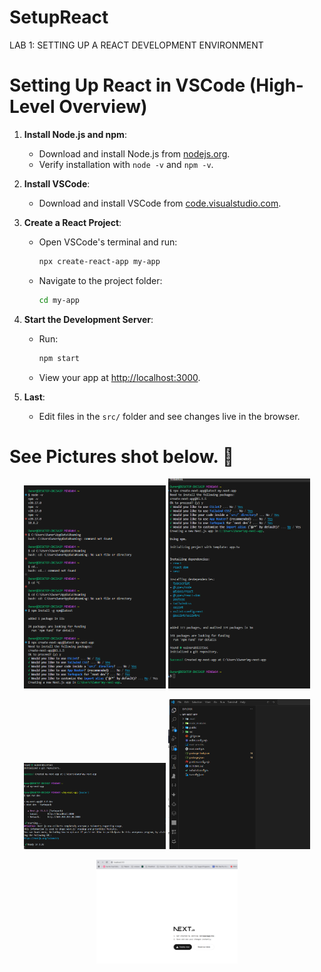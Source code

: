 
# SetupReact
LAB 1: SETTING UP A REACT DEVELOPMENT ENVIRONMENT 

# **Setting Up React in VSCode (High-Level Overview)**

1. **Install Node.js and npm**:
   - Download and install Node.js from [nodejs.org](https://nodejs.org).
   - Verify installation with `node -v` and `npm -v`.

2. **Install VSCode**:
   - Download and install VSCode from [code.visualstudio.com](https://code.visualstudio.com).

3. **Create a React Project**:
   - Open VSCode's terminal and run:
     ```bash
     npx create-react-app my-app
     ```
   - Navigate to the project folder:
     ```bash
     cd my-app
     ```

4. **Start the Development Server**:
   - Run:
     ```bash
     npm start
     ```
   - View your app at [http://localhost:3000](http://localhost:3000).

5. **Last**:
   - Edit files in the `src/` folder and see changes live in the browser.

# See Pictures shot below. 🚀


<p align="center">
  <img src="React1Screenshot%202025-01-19%20192846.png" alt="Screen 2" width="45%">
  <img src="React2Screenshot%202025-01-19%20192948.png" alt="Screen 3" width="45%">
</p>
<p align="center">
  <img src="React3Screenshot%202025-01-19%20193534.png" alt="Screen 4" width="45%">
  <img src="React4Screenshot%202025-01-19%20194054.png" alt="Screen 5" width="45%">
</p>
<p align="center">
  <img src="React5Screenshot%202025-01-19%20194151.png" alt="Screen 1" width="45%">
</p>
